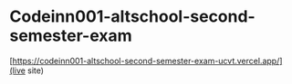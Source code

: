 # Codeinn001-altschool-second-semester-exam
[https://codeinn001-altschool-second-semester-exam-ucvt.vercel.app/](live site)
